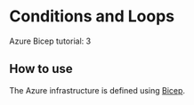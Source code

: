 # Conditions and Loops

Azure Bicep tutorial: 3

## How to use

The Azure infrastructure is defined using [Bicep](https://docs.microsoft.com/azure/azure-resource-manager/bicep/).
